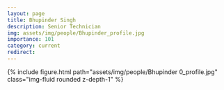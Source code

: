 ```yaml
---
layout: page
title: Bhupinder Singh
description: Senior Technician
img: assets/img/people/Bhupinder_profile.jpg
importance: 101
category: current
redirect: 
---
```

<div class="container">
        {% include figure.html path="assets/img/people/Bhupinder
        0_profile.jpg" class="img-fluid rounded z-depth-1" %}
</div>